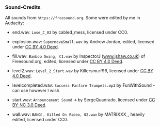 ### Sound-Credits

All sounds from `https://freesound.org`. Some were edited by me in Audacity:

- end.wav: `Lose_C_03` by cabled_mess, licensed under CC0. 

- explosion.wav: `SupernovaSmall.wav` by Andrew Jordan, edited, licensed under [CC BY 4.0 Deed](https://creativecommons.org/licenses/by/4.0/).

- fill.wav: `Bamboo Swing, C1.wav` by InspectorJ (www.jshaw.co.uk) of Freesound.org, edited, licensed under [CC BY 4.0 Deed](https://creativecommons.org/licenses/by/4.0/).

- level2.wav: `Level_2_Start.wav` by Killersmurf96, licensed under [CC BY 4.0 Deed](https://creativecommons.org/licenses/by/4.0/).

- levelcompleted.wav: `Success Fanfare Trumpets.mp3` by FunWithSound - can use however I wish.

- start.wav: `Announcement Sound 4` by SergeQuadrado, licensed under [CC BY-NC 3.0 Deed](https://creativecommons.org/licenses/by-nc/3.0/).

- wall.wav: `BANG!, Killed On Video, 02.wav` by MATRIXXX_, heavily edited, licensed under CC0.
